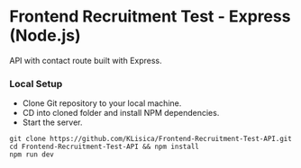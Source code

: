 # Frontend Recruitment Test - Express (Node.js)

API with contact route built with Express.

### Local Setup

- Clone Git repository to your local machine.
- CD into cloned folder and install NPM dependencies.
- Start the server.

```
git clone https://github.com/KLisica/Frontend-Recruitment-Test-API.git
cd Frontend-Recruitment-Test-API && npm install
npm run dev
```

